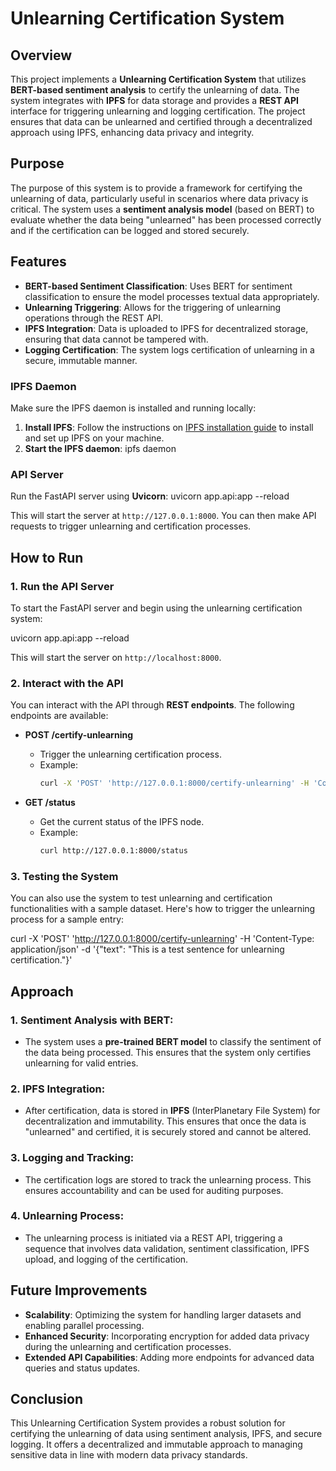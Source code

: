 # Unlearning Certification System

## Overview
This project implements a **Unlearning Certification System** that utilizes **BERT-based sentiment analysis** to certify the unlearning of data. The system integrates with **IPFS** for data storage and provides a **REST API** interface for triggering unlearning and logging certification. The project ensures that data can be unlearned and certified through a decentralized approach using IPFS, enhancing data privacy and integrity.

## Purpose
The purpose of this system is to provide a framework for certifying the unlearning of data, particularly useful in scenarios where data privacy is critical. The system uses a **sentiment analysis model** (based on BERT) to evaluate whether the data being "unlearned" has been processed correctly and if the certification can be logged and stored securely.

## Features
- **BERT-based Sentiment Classification**: Uses BERT for sentiment classification to ensure the model processes textual data appropriately.
- **Unlearning Triggering**: Allows for the triggering of unlearning operations through the REST API.
- **IPFS Integration**: Data is uploaded to IPFS for decentralized storage, ensuring that data cannot be tampered with.
- **Logging Certification**: The system logs certification of unlearning in a secure, immutable manner.


### IPFS Daemon
Make sure the IPFS daemon is installed and running locally:

1. **Install IPFS**: Follow the instructions on [IPFS installation guide](https://ipfs.io/docs/install/) to install and set up IPFS on your machine.
2. **Start the IPFS daemon**:
ipfs daemon

### API Server
Run the FastAPI server using **Uvicorn**:
uvicorn app.api:app --reload


This will start the server at `http://127.0.0.1:8000`. You can then make API requests to trigger unlearning and certification processes.

## How to Run

### 1. **Run the API Server**

To start the FastAPI server and begin using the unlearning certification system:

uvicorn app.api:app --reload

This will start the server on `http://localhost:8000`.

### 2. **Interact with the API**

You can interact with the API through **REST endpoints**. The following endpoints are available:

- **POST /certify-unlearning**
  - Trigger the unlearning certification process.
  - Example:
    ```bash
    curl -X 'POST' 'http://127.0.0.1:8000/certify-unlearning' -H 'Content-Type: application/json' -d '{"text": "Your data here"}'
    ```

- **GET /status**
  - Get the current status of the IPFS node.
  - Example:
    ```bash
    curl http://127.0.0.1:8000/status
    ```

### 3. **Testing the System**

You can also use the system to test unlearning and certification functionalities with a sample dataset. Here's how to trigger the unlearning process for a sample entry:

curl -X 'POST' 'http://127.0.0.1:8000/certify-unlearning' -H 'Content-Type: application/json' -d '{"text": "This is a test sentence for unlearning certification."}'


## Approach

### 1. **Sentiment Analysis with BERT**:
   - The system uses a **pre-trained BERT model** to classify the sentiment of the data being processed. This ensures that the system only certifies unlearning for valid entries.

### 2. **IPFS Integration**:
   - After certification, data is stored in **IPFS** (InterPlanetary File System) for decentralization and immutability. This ensures that once the data is "unlearned" and certified, it is securely stored and cannot be altered.
   
### 3. **Logging and Tracking**:
   - The certification logs are stored to track the unlearning process. This ensures accountability and can be used for auditing purposes.

### 4. **Unlearning Process**:
   - The unlearning process is initiated via a REST API, triggering a sequence that involves data validation, sentiment classification, IPFS upload, and logging of the certification.

## Future Improvements
- **Scalability**: Optimizing the system for handling larger datasets and enabling parallel processing.
- **Enhanced Security**: Incorporating encryption for added data privacy during the unlearning and certification processes.
- **Extended API Capabilities**: Adding more endpoints for advanced data queries and status updates.

## Conclusion
This Unlearning Certification System provides a robust solution for certifying the unlearning of data using sentiment analysis, IPFS, and secure logging. It offers a decentralized and immutable approach to managing sensitive data in line with modern data privacy standards.


